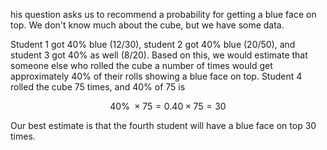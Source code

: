 his question asks us to recommend a probability for
getting a blue face on top. We don't know much about the cube, but we
have some data.

Student 1 got 40% blue (12/30), student 2 got 40% blue (20/50), and
student 3 got 40% as well (8/20). Based on this, we would estimate that
someone else who rolled the cube a number of times would get
approximately 40% of their rolls showing a blue face on top. Student 4
rolled the cube 75 times, and 40% of 75 is

$$40\%\  \times 75 = 0.40 \times 75 = 30$$

Our best estimate is that the fourth student will have a blue face on
top 30 times.
